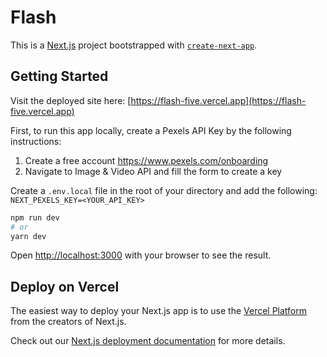 # Flash

This is a [Next.js](https://nextjs.org/) project bootstrapped with [`create-next-app`](https://github.com/vercel/next.js/tree/canary/packages/create-next-app).

## Getting Started

Visit the deployed site here: [https://flash-five.vercel.app](https://flash-five.vercel.app)

First, to run this app locally, create a Pexels API Key by the following instructions:

1. Create a free account https://www.pexels.com/onboarding
2. Navigate to Image & Video API and fill the form to create a key

Create a `.env.local` file in the root of your directory and add the following:
` NEXT_PEXELS_KEY=<YOUR_API_KEY>`

```bash
npm run dev
# or
yarn dev
```

Open [http://localhost:3000](http://localhost:3000) with your browser to see the result.

## Deploy on Vercel

The easiest way to deploy your Next.js app is to use the [Vercel Platform](https://vercel.com/new?utm_medium=default-template&filter=next.js&utm_source=create-next-app&utm_campaign=create-next-app-readme) from the creators of Next.js.

Check out our [Next.js deployment documentation](https://nextjs.org/docs/deployment) for more details.
